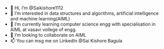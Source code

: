 - 👋 Hi, I’m @Saikishore1112
- 👀 I’m interested in data structures and algorithms, artificial intelligence and machine learning(AIML)
- 🌱 I’m currently learning computer science engg with specialisation in AIML at vasavi vollege of engg.
- 💞️ I’m looking to collaborate on AIML
- 📫 You can msg me on LinkedIn @Sai Kishore Bagula

<!---
Saikishore1112/Saikishore1112 is a ✨ special ✨ repository because its `README.md` (this file) appears on your GitHub profile.
You can click the Preview link to take a look at your changes.
--->
